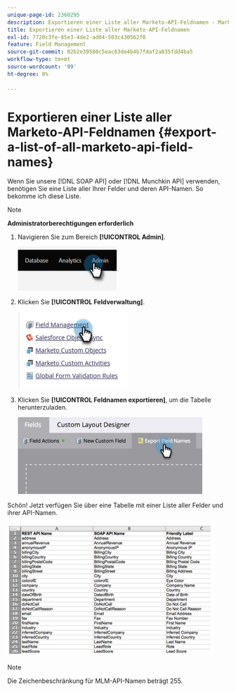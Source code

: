 ```yaml
---
unique-page-id: 2360295
description: Exportieren einer Liste aller Marketo-API-Feldnamen - Marketo-Dokumente - Produktdokumentation
title: Exportieren einer Liste aller Marketo-API-Feldnamen
exl-id: 7720c3fe-85e3-4de2-ad04-503c430562f0
feature: Field Management
source-git-commit: 02b2e39580c5eac63de4b4b7fdaf2a835fdd4ba5
workflow-type: tm+mt
source-wordcount: '99'
ht-degree: 0%

---
```


# Exportieren einer Liste aller Marketo-API-Feldnamen {#export-a-list-of-all-marketo-api-field-names}

Wenn Sie unsere [!DNL SOAP API] oder [!DNL Munchkin API] verwenden, benötigen Sie eine Liste aller Ihrer Felder und deren API-Namen. So bekomme ich diese Liste.

>[!NOTE]
>
>**Administratorberechtigungen erforderlich**

1. Navigieren Sie zum Bereich **[!UICONTROL Admin]**.

   ![](assets/export-a-list-of-all-marketo-api-field-names-1.png)

1. Klicken Sie **[!UICONTROL Feldverwaltung]**.

   ![](assets/export-a-list-of-all-marketo-api-field-names-2.png)

1. Klicken Sie **[!UICONTROL Feldnamen exportieren]**, um die Tabelle herunterzuladen.

   ![](assets/export-a-list-of-all-marketo-api-field-names-3.png)

Schön! Jetzt verfügen Sie über eine Tabelle mit einer Liste aller Felder und ihrer API-Namen.

![](assets/export-a-list-of-all-marketo-api-field-names-4.png)

>[!NOTE]
>
>Die Zeichenbeschränkung für MLM-API-Namen beträgt 255.
